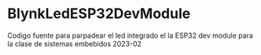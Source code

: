 # BlynkLedESP32DevModule
Codigo fuente para parpadear el led integrado el la ESP32 dev module para la clase de sistemas embebidos 2023-02
